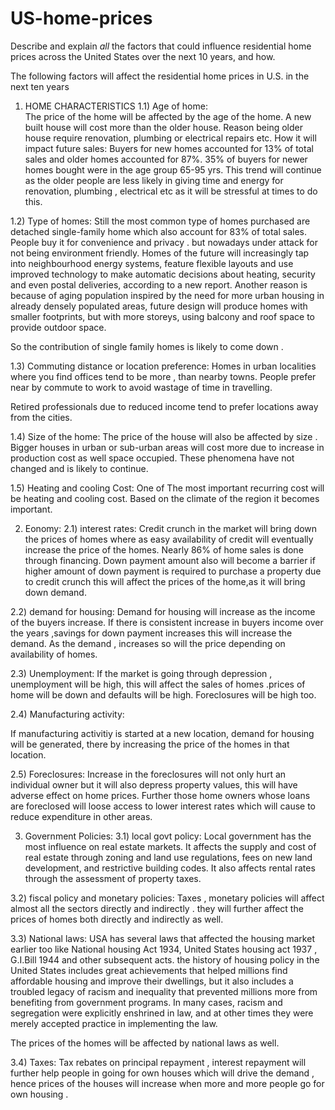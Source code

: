 # US-home-prices

Describe and explain *all* the factors that could influence residential home prices across the United States over the next 10 years, and how.

The following factors will affect the residential home prices in U.S. in the next ten years

1)	HOME CHARACTERISTICS
1.1)	 Age of home:  
The price of the home will be affected by the age of the home. A new built house will cost more than the older house. Reason being older house require renovation, plumbing or electrical repairs etc.
How it will impact future sales:
Buyers for new homes accounted for 13% of total sales and older homes accounted for 87%.
35% of buyers for newer homes bought were in the age group 65-95 yrs. This trend will continue as the older people are less likely in giving time and energy for renovation, plumbing , electrical etc as it will be stressful at times to do this.

1.2)	 Type of homes:
Still the most common type of homes purchased are detached single-family home which also account for 83% of total sales.
People buy it for convenience and privacy . but nowadays under attack for not being environment friendly.
Homes of the future will increasingly tap into neighbourhood energy systems, feature flexible layouts and use improved technology to make automatic decisions about heating, security and even postal deliveries, according to a new report.
Another reason is because of aging population
inspired by the need for more urban housing in already densely populated areas, future design will produce homes with smaller footprints, but with more storeys, using balcony and roof space to provide outdoor space. 

So the contribution of single family homes is likely to come down . 

1.3)	 Commuting distance or location preference:
Homes in urban localities where you find offices tend to be more , than nearby towns. People prefer near by commute to work to avoid wastage of time in travelling.

Retired professionals due to reduced income tend to prefer locations away from the cities.
	
1.4)	 Size of the home:
The price of the house will also be affected by size . Bigger houses in urban or sub-urban areas will cost more due to increase in production cost as well space occupied.
These phenomena have not changed and is likely to continue.

1.5)	 Heating and cooling Cost:
One of The most important recurring cost will be heating and cooling cost. Based on the climate of the region it becomes important.






2)	Eonomy:
2.1) interest rates:
Credit crunch in the market will bring down the prices of homes where as easy availability of credit will eventually increase the price of the homes.
Nearly 86% of home sales is done through financing. 
Down payment amount also will become a barrier if higher amount of down payment is required to purchase a property due to credit crunch this will affect the prices of the home,as it will bring down demand.


2.2) demand for housing:
Demand for housing will increase as the income of the buyers increase. If there is consistent increase in buyers income over the years ,savings for down payment increases this will increase the demand. As the demand , increases so will the price depending on availability of homes.

2.3) Unemployment:
If the market is going through depression , unemployment will be high, this will affect the sales of homes .prices of home will be down and defaults will be high. Foreclosures will be high too.

2.4) Manufacturing activity:
 
If manufacturing activitiy is started at a new location, demand for housing will be generated, there by increasing the price of the homes in that location.

2.5) Foreclosures:
Increase in the foreclosures will not only hurt an individual owner but it will also depress property values, this will have adverse effect on home prices.
Further those home owners whose loans are foreclosed will loose access  to lower interest rates which will cause to reduce expenditure in other areas.

	













3)	Government Policies:
3.1) local govt policy:
Local government has the most influence on real estate markets. It affects the supply and cost of real estate through zoning and land use regulations, fees on new land development, and restrictive building codes. It also affects rental rates through the assessment of property taxes.



3.2) fiscal policy and monetary policies:
Taxes , monetary policies will affect almost all the sectors directly and indirectly . they will further affect the prices of homes both directly and indirectly as well.

3.3) National laws:
USA has several laws that affected the housing market earlier too like National housing Act 1934, United States housing act 1937 , G.I.Bill 1944 and other subsequent acts.
the history of housing policy in the United States includes great achievements that helped millions find affordable housing and improve their dwellings, but it also includes a troubled legacy of racism and inequality that prevented millions more from benefiting from government programs. In many cases, racism and segregation were explicitly enshrined in law, and at other times they were merely accepted practice in implementing the law.

The prices of the homes will be affected by national laws as well.

3.4) Taxes:
Tax rebates on principal repayment , interest repayment will further help people in going for own houses which will drive the demand , hence prices of the houses will increase when more and more people go for own housing .






 


